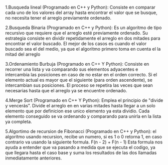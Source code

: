 1.Busqueda lineal (Programado en C++ y Python):
  Consiste en comparar cada uno de los valores del array hasta encontrar el valor que se busque, no necesita tener el arreglo previamente ordenado.
  
2.Busqueda Binaria (Programado en C++ y Python):
  Es un algoritmo de tipo recursivo que requiere que el arreglo esté previamente ordenado. Su estrategia consiste en dividir repetidamente el arreglo en dos mitades para encontrar el valor buscado.
  El mejor de los casos es cuando el valor buscado sea el del medio, ya que el algoritmo primero toma en cuenta el la mitad del arreglo
  
3.Ordenamiento Burbuja (Programado en C++ Y Python):
  Consiste en recorrer una lista y va comparando sus elementos adyacentes e intercambia las posiciones en caso de no estar en el orden correcto.
  Si el elemento actual es mayor que el siguiente (para orden ascendente), se intercambian sus posiciones.
  El proceso se repetira las veces que sean necesarias hasta que el arreglo ya se encuentre ordenado.
  
4.Merge Sort (Programado en C++ Y Python):
  Emplea el principio de "divide y vencerás".
  Divide el arreglo en en varias mitades hasta llegar a un solo elemento que por definicion ese unico elemento ya esta dividio.
  Cada elemento conseguido se va ordenando y comparando para unirla en la lista ya completa.
  
5.Algortimo de recursion de Fibonacci (Programado en C++ y Python):
  el algoritmo usando recursion, recibe un numero, si es 1 o 0 retorna 1, en caso contrario va usando la siguiente formula.
                                                F(n - 2) + F(n - 1)
  Esta formula nos ayuda a entender que va pasando a medida que se ejecuta el codigo, ya que llegara hasta el caso base y suma los resultados de las dos llamadas inmediatamente anteriores.
